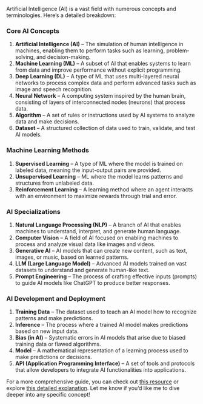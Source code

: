 Artificial Intelligence (AI) is a vast field with numerous concepts and terminologies. Here’s a detailed breakdown:

### **Core AI Concepts**
1. **Artificial Intelligence (AI)** – The simulation of human intelligence in machines, enabling them to perform tasks such as learning, problem-solving, and decision-making.
2. **Machine Learning (ML)** – A subset of AI that enables systems to learn from data and improve performance without explicit programming.
3. **Deep Learning (DL)** – A type of ML that uses multi-layered neural networks to process complex data and perform advanced tasks such as image and speech recognition.
4. **Neural Network** – A computing system inspired by the human brain, consisting of layers of interconnected nodes (neurons) that process data.
5. **Algorithm** – A set of rules or instructions used by AI systems to analyze data and make decisions.
6. **Dataset** – A structured collection of data used to train, validate, and test AI models.

### **Machine Learning Methods**
1. **Supervised Learning** – A type of ML where the model is trained on labeled data, meaning the input-output pairs are provided.
2. **Unsupervised Learning** – ML where the model learns patterns and structures from unlabeled data.
3. **Reinforcement Learning** – A learning method where an agent interacts with an environment to maximize rewards through trial and error.

### **AI Specializations**
1. **Natural Language Processing (NLP)** – A branch of AI that enables machines to understand, interpret, and generate human language.
2. **Computer Vision** – A field of AI focused on enabling machines to process and analyze visual data like images and videos.
3. **Generative AI** – AI models that can create new content, such as text, images, or music, based on learned patterns.
4. **LLM (Large Language Model)** – Advanced AI models trained on vast datasets to understand and generate human-like text.
5. **Prompt Engineering** – The process of crafting effective inputs (prompts) to guide AI models like ChatGPT to produce better responses.

### **AI Development and Deployment**
1. **Training Data** – The dataset used to teach an AI model how to recognize patterns and make predictions.
2. **Inference** – The process where a trained AI model makes predictions based on new input data.
3. **Bias (in AI)** – Systematic errors in AI models that arise due to biased training data or flawed algorithms.
4. **Model** – A mathematical representation of a learning process used to make predictions or decisions.
5. **API (Application Programming Interface)** – A set of tools and protocols that allow developers to integrate AI functionalities into applications.

For a more comprehensive guide, you can check out [this resource](https://www.fromdev.com/2025/03/ai-terminology-cheat-sheet-essential-terms-explained-for-2025.html) or explore [this detailed explanation](https://plat.ai/blog/exploring-core-ai-concepts/). Let me know if you’d like me to dive deeper into any specific concept!
